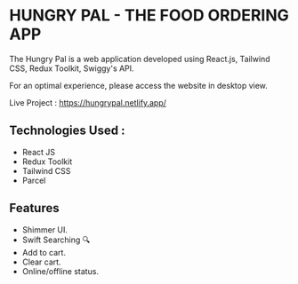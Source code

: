 
# HUNGRY PAL - THE FOOD ORDERING APP

The Hungry Pal is a web application developed using React.js, Tailwind CSS, Redux Toolkit, Swiggy's API.

For an optimal experience, please access the website in desktop view.

Live Project : https://hungrypal.netlify.app/


## Technologies Used :

- React JS
- Redux Toolkit
- Tailwind CSS
- Parcel


## Features

- Shimmer UI.
- Swift Searching 🔍
- Add to cart.
- Clear cart.
- Online/offline status.


